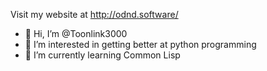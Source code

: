 Visit my website at http://odnd.software/
- 👋 Hi, I’m @Toonlink3000
- 👀 I’m interested in getting better at python programming
- 🌱 I’m currently learning Common Lisp
